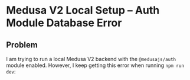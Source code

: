 # Medusa V2 Local Setup – Auth Module Database Error

## Problem

I am trying to run a local Medusa V2 backend with the `@medusajs/auth` module enabled. However, I keep getting this error when running `npm run dev`:

